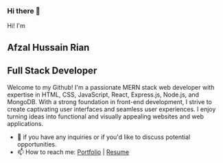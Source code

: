 ### Hi there 👋
Hi! I'm
## Afzal Hussain Rian
## Full Stack Developer
Welcome to my Github! I'm a passionate MERN stack web developer with expertise in HTML, CSS, JavaScript, React, Express.js, Node.js, and MongoDB. With a strong foundation in front-end development, I strive to create captivating user interfaces and seamless user experiences. I enjoy turning ideas into functional and visually appealing websites and web applications.
- 💬 if you have any inquiries or if you'd like to discuss potential opportunities.
- 📫 How to reach me: [Portfolio](https://afzal-hussain-2023.web.app/) | [Resume](https://docs.google.com/document/d/1ePp2ZCx6vAnTpWdsuWw-krMCovmzUCuS/edit?usp=sharing&ouid=102920039036917189744&rtpof=true&sd=true)

<!--
**marsrian/marsrian** is a ✨ _special_ ✨ repository because its `README.md` (this file) appears on your GitHub profile.

Here are some ideas to get you started:

- 🔭 I’m currently working on ...
- 🌱 I’m currently learning ...
- 👯 I’m looking to collaborate on ...
- 🤔 I’m looking for help with ...
- 💬 Ask me about ...
- 📫 How to reach me: ...
- 😄 Pronouns: ...
- ⚡ Fun fact: ...
-->
